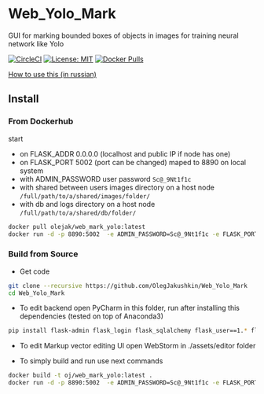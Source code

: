 # Web_Yolo_Mark
GUI for marking bounded boxes of objects in images for training neural network like Yolo 

[![CircleCI](https://circleci.com/gh/OlegJakushkin/Web_Yolo_Mark.svg?style=svg)](https://circleci.com/gh/OlegJakushkin/Web_Yolo_Mark)
[![License: MIT](https://img.shields.io/badge/License-MIT-yellow.svg)](https://opensource.org/licenses/MIT)
[![Docker Pulls](https://img.shields.io/docker/pulls/olejak/web_mark_yolo)](https://hub.docker.com/r/olejak/web_mark_yolo)

[How to use this (in russian)](https://docs.google.com/presentation/d/e/2PACX-1vQrO13OqmhA_7h5FGCiOuaW9YlVC9iysVQxXnRfP-MWkU3hraF5K1HcQ2KMDROvVg/pub?start=true&loop=true&delayms=30000)

## Install

### From Dockerhub
start
 - on FLASK_ADDR 0.0.0.0 (localhost and public IP if node has one) 
 - on FLASK_PORT 5002 (port can be changed) maped to 8890 on local system
 - with ADMIN_PASSWORD user password `Sc@_9Nt1f1c`
 - with shared between users images directory on a host node `/full/path/to/a/shared/images/folder/`
 - with db and logs directory on a host node `/full/path/to/a/shared/db/folder/`

```bash
docker pull olejak/web_mark_yolo:latest
docker run -d -p 8890:5002  -e ADMIN_PASSWORD=Sc@_9Nt1f1c -e FLASK_PORT=5002 -e FLASK_ADDR='0.0.0.0' -v /full/path/to/a/shared/images/folder/:/opt/marker/uploads -v /full/path/to/a/shared/db/folder/:/opt/marker/db olejak/web_mark_yolo:latest
```

### Build from Source
 - Get code
```bash
git clone --recursive https://github.com/OlegJakushkin/Web_Yolo_Mark 
cd Web_Yolo_Mark 
```

 - To edit backend open PyCharm in this folder, run after installing this dependencies (tested on top of Anaconda3)
 ```bash
 pip install flask-admin flask_login flask_sqlalchemy flask_user==1.* flask_compress flask_httpauth flask_restplus protobuf flask_dropzone flask_uploads flask-triangle  flask_restful  flask-locale flask-cors Flask-Caching Flask-BabelEx flask_babel
 ```
 
 - To edit Markup vector editing UI open WebStorm in ./assets/editor folder 
 
 - To simply build and run use next commands
```bash
docker build -t oj/web_mark_yolo:latest .
docker run -d -p 8890:5002  -e ADMIN_PASSWORD=Sc@_9Nt1f1c -e FLASK_PORT=5002 -e FLASK_ADDR='0.0.0.0' -v /full/path/to/a/shared/images/folder/:/opt/marker/uploads -v /full/path/to/a/shared/db/folder/:/opt/marker/db oj/web_mark_yolo:latest
```
